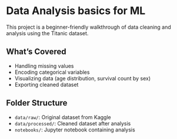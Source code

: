 # Data Analysis basics for ML

This project is a beginner-friendly walkthrough of data cleaning and analysis using the Titanic dataset.

## What’s Covered
- Handling missing values
- Encoding categorical variables
- Visualizing data (age distribution, survival count by sex)
- Exporting cleaned dataset

## Folder Structure
- `data/raw/`: Original dataset from Kaggle
- `data/processed/`: Cleaned dataset after analysis
- `notebooks/`: Jupyter notebook containing analysis
